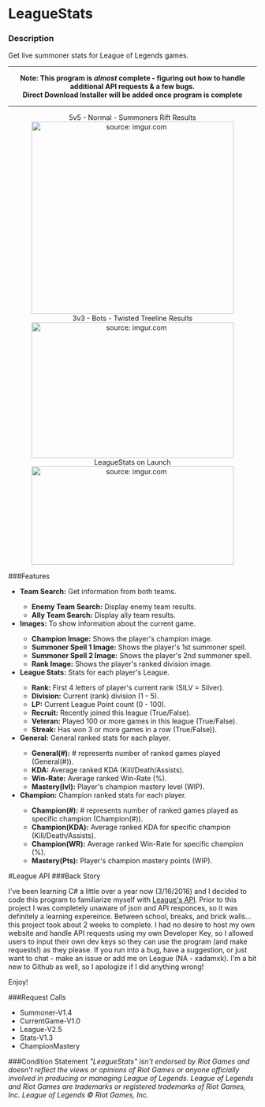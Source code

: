 # LeagueStats
### Description
Get live summoner stats for League of Legends games.

<hr><p align="Center">
<b>Note: This program is <i>almost</i> complete - figuring out how to handle additional API requests & a few bugs.</b>
<br>
<b>Direct Download Installer will be added once program is complete</b></p>
<hr>

<p align="center">
5v5 - Normal - Summoners Rift Results
<br>
  <a href="http://i.imgur.com/OpbuyKA.png"><img src="http://i.imgur.com/OpbuyKA.png" title="source: imgur.com" height="390px" width="410px"/></a>
  <br>
  3v3 - Bots - Twisted Treeline Results
  <br>
  <a href="http://i.imgur.com/eg3BVkQ.png"><img src="http://i.imgur.com/eg3BVkQ.png" title="source: imgur.com" height="275px" width="410px"/></a>
  <br>
  LeagueStats on Launch
  <br>
  <a href="http://i.imgur.com/eOhScnh.png"><img src="http://i.imgur.com/eOhScnh.png" title="source: imgur.com" height="200px" width="410px"/></a>
</p>


###Features
<ul>
<li><b>Team Search:</b> Get information from both teams.</li>
<ul>
<li><b>Enemy Team Search:</b> Display enemy team results.</li>
<li><b>Ally Team Search:</b> Display ally team results.</li>
</ul>
<li><b>Images:</b> To show information about the current game.</li>
<ul>
<li><b>Champion Image:</b> Shows the player's champion image.</li>
<li><b>Summoner Spell 1 Image:</b> Shows the player's 1st summoner spell.</li>
<li><b>Summoner Spell 2 Image:</b> Shows the player's 2nd summoner spell.</li>
<li><b>Rank Image:</b> Shows the player's ranked division image.</li>
</ul>
<li><b>League Stats:</b> Stats for each player's League.</li>
<ul>
<li><b>Rank:</b> First 4 letters of player's current rank (SILV = Silver).</li>
<li><b>Division:</b> Current (rank) division (1 - 5).</li>
<li><b>LP:</b> Current League Point count (0 - 100).</li>
<li><b>Recruit:</b> Recently joined this league (True/False).</li>
<li><b>Veteran:</b> Played 100 or more games in this league (True/False).</li>
<li><b>Streak:</b> Has won 3 or more games in a row (True/False)).</li>
</ul>
<li><b>General:</b> General ranked stats for each player.</li>
<ul>
<li><b>General(#):</b> # represents number of ranked games played (General(#)).</li>
<li><b>KDA:</b> Average ranked KDA (Kill/Death/Assists).</li>
<li><b>Win-Rate:</b> Average ranked Win-Rate (%).</li>
<li><b>Mastery(lvl):</b> Player's champion mastery level (WIP).</li>
</ul>
<li><b>Champion:</b> Champion ranked stats for each player.</li>
<ul>
<li><b>Champion(#):</b> # represents number of ranked games played as specific champion (Champion(#)).</li>
<li><b>Champion(KDA):</b> Average ranked KDA for specific champion (Kill/Death/Assists).</li>
<li><b>Champion(WR):</b> Average ranked Win-Rate for specific champion (%).</li>
<li><b>Mastery(Pts):</b> Player's champion mastery points (WIP).</li>
</ul>
</ul>


#League API 
###Back Story
<p>I've been learning C# a little over a year now (3/16/2016) and I decided to code this program to familiarize myself with <a href="https://developer.riotgames.com">League's API</a>. Prior to this project I was completely unaware of json and API responces, so it was definitely a learning expereince. Between school, breaks, and brick walls... this project took about 2 weeks to complete. I had no desire to host my own website and handle API requests using my own Developer Key, so I allowed users to input their own dev keys so they can use the program (and make requests!) as they please. If you run into a bug, have a suggestion, or just want to chat - make an issue or add me on League (NA - xadamxk). I'm a bit new to Github as well, so I apologize if I did anything wrong!

Enjoy!</p>

###Request Calls
<ul>
<li>Summoner-V1.4</li>
<li>CurrentGame-V1.0</li>
<li>League-V2.5</li>
<li>Stats-V1.3</li>
<li>ChampionMastery</li>
</ul>
###Condition Statement
<i>"LeagueStats"  isn't endorsed by Riot Games and doesn't reflect the views or opinions of Riot Games or anyone officially involved in producing or managing League of Legends. League of Legends and Riot Games are trademarks or registered trademarks of Riot Games, Inc. League of Legends © Riot Games, Inc.</i>
